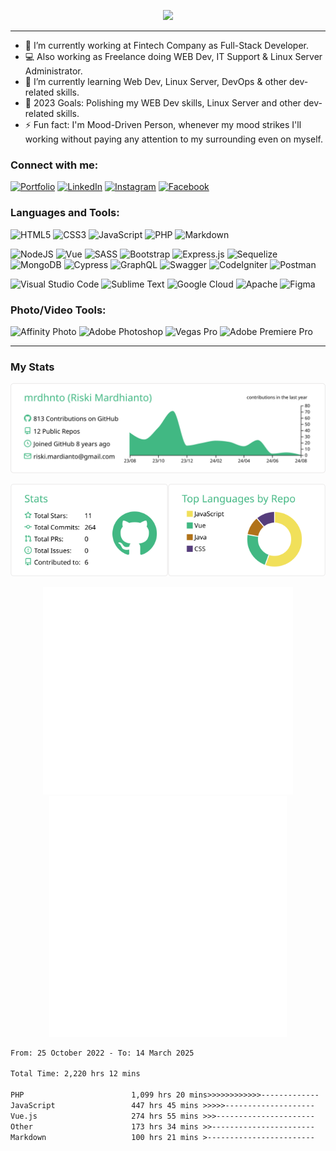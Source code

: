 <p align="center">
<a href="https://ra121514.my.id">
    <img src="effect.svg"/>
</a>
</p>

---
- 💼 I’m currently working at Fintech Company as Full-Stack Developer.
- 💻 Also working as Freelance doing WEB Dev, IT Support & Linux Server Administrator.
- 🌱 I’m currently learning Web Dev, Linux Server, DevOps & other dev-related skills.
- 🥅 2023 Goals: Polishing my WEB Dev skills, Linux Server and other dev-related skills.
- ⚡ Fun fact: I'm Mood-Driven Person, whenever my mood strikes I'll working without paying any attention to my surrounding even on myself.


### Connect with me:
[![Portfolio][cvwebsiteimg]][cvwebsite]
[![LinkedIn][linkedinimg]][linkedin]
[![Instagram][instagramimg]][instagram]
[![Facebook][facebookimg]][facebook]

### Languages and Tools:
<p>
  <img alt="HTML5" src="https://img.shields.io/static/v1?style=for-the-badge&message=HTML5&color=E34F26&logo=HTML5&logoColor=FFFFFF&label="/>
  <img alt="CSS3" src="https://img.shields.io/static/v1?style=for-the-badge&message=CSS3&color=1572B6&logo=CSS3&logoColor=FFFFFF&label="/>
  <img alt="JavaScript" src="https://img.shields.io/static/v1?style=for-the-badge&message=JavaScript&color=323330&logo=JavaScript&logoColor=F7DF1E&label="/>
  <img alt="PHP" src="https://img.shields.io/static/v1?style=for-the-badge&message=PHP&color=777BB4&logo=PHP&logoColor=FFFFFF&label="/>
  <!-- <img alt="Shell Script" src="https://img.shields.io/badge/shell_script-%23121011.svg?style=for-the-badge&logo=gnu-bash&logoColor=white"/> -->
  <img alt="Markdown" src="https://img.shields.io/static/v1?style=for-the-badge&message=Markdown&color=000000&logo=Markdown&logoColor=FFFFFF&label="/>
</p>

<p>
    <img alt="NodeJS" src="https://img.shields.io/badge/node.js-6DA55F?style=for-the-badge&logo=node.js&logoColor=white"/>
    <img alt="Vue" src="https://img.shields.io/badge/-Vue.js-4fc08d?&logo=vuedotjs&logoColor=white&style=for-the-badge"/>
    <img alt="SASS" src="https://img.shields.io/badge/SASS-hotpink.svg?style=for-the-badge&logo=SASS&logoColor=white"/>
    <!-- <img alt="Vite" src="https://img.shields.io/badge/vite-%23f8d65b.svg?style=for-the-badge&logo=vite&logoColor=%239e69f7"/> -->
    <!-- <img alt="Webpack" src="https://img.shields.io/static/v1?style=for-the-badge&message=Webpack&color=222222&logo=Webpack&logoColor=8DD6F9&label="/> -->
    <img alt="Bootstrap" src="https://img.shields.io/badge/bootstrap-%23563D7C.svg?style=for-the-badge&logo=bootstrap&logoColor=white"/>
    <img alt="Express.js" src="https://img.shields.io/badge/express.js-%23404d59.svg?style=for-the-badge&logo=express&logoColor=%2361DAFB"/>
    <img alt="Sequelize" src="https://img.shields.io/badge/Sequelize-52B0E7?style=for-the-badge&logo=Sequelize&logoColor=white"/>
    <!-- <img alt="MariaDB" src="https://img.shields.io/badge/MariaDB-003545?style=for-the-badge&logo=mariadb&logoColor=white"/> -->
    <img alt="MongoDB" src="https://img.shields.io/badge/MongoDB-%234ea94b.svg?style=for-the-badge&logo=mongodb&logoColor=white"/>
    <!-- <img alt="Jasmine" src="https://img.shields.io/badge/jasmine-%238A4182.svg?style=for-the-badge&logo=jasmine&logoColor=white"/> -->
    <img alt="Cypress" src="https://img.shields.io/badge/-cypress-%23E5E5E5?style=for-the-badge&logo=cypress&logoColor=058a5e"/>
    <img alt="GraphQL" src="https://img.shields.io/badge/-GraphQL-E10098?style=for-the-badge&logo=graphql&logoColor=white"/>
    <img alt="Swagger" src="https://img.shields.io/badge/-Swagger-%23Clojure?style=for-the-badge&logo=swagger&logoColor=white"/>
    <img alt="CodeIgniter" src="https://img.shields.io/badge/CodeIgniter-%23EF4223.svg?style=for-the-badge&logo=codeIgniter&logoColor=white"/>
    <img alt="Postman" src="https://img.shields.io/static/v1?style=for-the-badge&message=Postman&color=FF6C37&logo=Postman&logoColor=FFFFFF&label="/>
    <!-- <img alt="Tauri" src="https://img.shields.io/badge/tauri-%2324C8DB.svg?style=for-the-badge&logo=tauri&logoColor=%23FFFFFF"/> -->
</p>

<p>
  <img alt="Visual Studio Code" src="https://img.shields.io/static/v1?style=for-the-badge&message=Visual+Studio+Code&color=007ACC&logo=Visual+Studio+Code&logoColor=FFFFFF&label="/>
  <img alt="Sublime Text" src="https://img.shields.io/static/v1?style=for-the-badge&message=Sublime+Text&color=222222&logo=Sublime+Text&logoColor=FF9800&label="/>
  <img alt="Google Cloud" src="https://img.shields.io/static/v1?style=for-the-badge&message=Google+Cloud&color=4285F4&logo=Google+Cloud&logoColor=FFFFFF&label="/>
<!--   <img alt="Heroku" src="https://img.shields.io/static/v1?style=for-the-badge&message=Heroku&color=430098&logo=Heroku&logoColor=FFFFFF&label="/> -->
<!--   <img alt="Docker" src="https://img.shields.io/static/v1?style=for-the-badge&message=Docker&color=2496ED&logo=Docker&logoColor=FFFFFF&label="/> -->
  <img alt="Apache" src="https://img.shields.io/badge/apache-%23D42029.svg?style=for-the-badge&logo=apache&logoColor=white"/>
  <!-- <img alt="Nginx" src="https://img.shields.io/badge/nginx-%23009639.svg?style=for-the-badge&logo=nginx&logoColor=white"/> -->
  <!-- <img alt="Git" src="https://img.shields.io/badge/git-%23F05033.svg?style=for-the-badge&logo=git&logoColor=white"/> -->
  <img alt="Figma" src="https://img.shields.io/static/v1?style=for-the-badge&message=Figma&color=F24E1E&logo=Figma&logoColor=FFFFFF&label="/>
</p>

### Photo/Video Tools:
<p>
  <img alt="Affinity Photo" src="https://img.shields.io/static/v1?style=for-the-badge&message=Affinity+Photo&color=7f4dd4&logo=Affinity+Photo&logoColor=ec7dff&label="/>
  <img alt="Adobe Photoshop" src="https://img.shields.io/static/v1?style=for-the-badge&message=Adobe+Photoshop&color=25d2fd&logo=Adobe+Photoshop&logoColor=032831&label="/>
  <img alt="Vegas Pro" src="https://img.shields.io/badge/vegas_pro-%231195cf.svg?style=for-the-badge&logo=sony+vegas&logoColor=%231195cf"/>
  <img alt="Adobe Premiere Pro" src="https://img.shields.io/static/v1?style=for-the-badge&message=Adobe+Premiere+Pro&color=ea77ff&logo=Adobe+Premiere+Pro&logoColor=2a0034&label="/>
</p>

---

### My Stats
<p align="center">
    <a href="https://github.com/darkerside">
        <img src="https://raw.githubusercontent.com/Darkerside/Darkerside/master/profile-summary-card-output/vue/0-profile-details.svg" alt="RA121514 github stats"/>
    </a>
    <div align="center" style="display:flex; justify-content:center;">
      <a href="https://github.com/darkerside">
        <img src="https://raw.githubusercontent.com/Darkerside/Darkerside/master/profile-summary-card-output/vue/3-stats.svg" />
      </a>
      <a href="https://github.com/darkerside">
        <img src="https://raw.githubusercontent.com/Darkerside/Darkerside/master/profile-summary-card-output/vue/1-repos-per-language.svg" />
      </a>
    </div>
</p>

<div align="center" style="overflow: hidden justify-content:space-around;">
  <img src="metrics.plugin.topics.mastered.svg" width="400"/>
  <img src="metrics.plugin.calendar.svg" width="380">
</div>

<!--START_SECTION:waka-->

```txt
From: 25 October 2022 - To: 14 March 2025

Total Time: 2,220 hrs 12 mins

PHP                        1,099 hrs 20 mins>>>>>>>>>>>>-------------   49.51 %
JavaScript                 447 hrs 45 mins >>>>>--------------------   20.17 %
Vue.js                     274 hrs 55 mins >>>----------------------   12.38 %
Other                      173 hrs 34 mins >>-----------------------   07.82 %
Markdown                   100 hrs 21 mins >------------------------   04.52 %
```

<!--END_SECTION:waka-->

[cvwebsiteimg]: https://img.shields.io/badge/portfolio-%23000.svg?style=for-the-badge
[instagramimg]: https://img.shields.io/static/v1?style=for-the-badge&message=Instagram&color=E4405F&logo=Instagram&logoColor=FFFFFF&label=
[linkedinimg]: https://img.shields.io/static/v1?style=for-the-badge&message=LinkedIn&color=0A66C2&logo=LinkedIn&logoColor=FFFFFF&label=
[facebookimg]: https://img.shields.io/static/v1?style=for-the-badge&message=Facebook&color=1877F2&logo=Facebook&logoColor=FFFFFF&label=
[cvwebsite]: https://ra121514.my.id
[instagram]: https://instagram.com/ra.121514
[linkedin]: https://linkedin.com/in/rm121514
[facebook]: https://facebook.com/ryoken.anezaki
